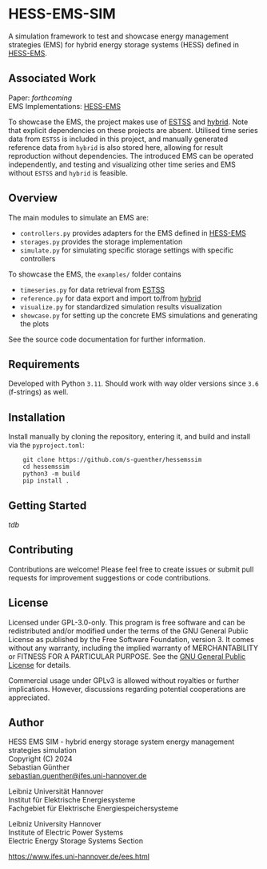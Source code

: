 # HESS-EMS-SIM

A simulation framework to test and showcase energy management strategies
(EMS) for hybrid energy storage systems (HESS) defined in
[HESS-EMS](https://github.com/s-guenther/hess-ems).


## Associated Work

Paper: _forthcoming_ \
EMS Implementations: [HESS-EMS](https://github.com/s-guenther/hess-ems)

To showcase the EMS, the project makes use of
[ESTSS](https://github.com/s-guenther/estss) and
[hybrid](https://github.com/s-guenther/hybrid).
Note that explicit dependencies on these projects are absent. Utilised 
time series data from `ESTSS` is included in this project, and manually
generated reference data from `hybrid` is also stored here, allowing for result
reproduction without dependencies. The introduced EMS can be operated
independently, and testing and visualizing other time series and EMS without
`ESTSS` and `hybrid` is feasible.


## Overview

The main modules to simulate an EMS are:

- `controllers.py` provides adapters for the EMS defined in
  [HESS-EMS](https://github.com/s-guenther/hess-ems)
- `storages.py` provides the storage implementation
- `simulate.py` for simulating specific storage settings with specific 
  controllers

To showcase the EMS, the `examples/` folder contains

- `timeseries.py` for data retrieval from
  [ESTSS](https://github.com/s-guenther/estss)
- `reference.py` for data export and import to/from
  [hybrid](https://github.com/s-guenther/hybrid)
- `visualize.py` for standardized simulation results visualization
- `showcase.py` for setting up the concrete EMS simulations and generating 
  the plots

See the source code documentation for further information.

## Requirements

Developed with Python `3.11`. Should work with way older versions since
`3.6` (f-strings) as well.


## Installation

Install manually by cloning the repository, entering it, and build and 
install via the `pyproject.toml`:

```shell
    git clone https://github.com/s-guenther/hessemssim
    cd hessemssim
    python3 -m build
    pip install .
```


## Getting Started

_tdb_


## Contributing

Contributions are welcome! Please feel free to create issues or submit pull
requests for improvement suggestions or code contributions.


## License

Licensed under GPL-3.0-only. This program is free software and can be
redistributed and/or modified under the terms of the GNU General Public License
as published by the Free Software Foundation, version 3. It comes without any
warranty, including the implied warranty of MERCHANTABILITY or FITNESS FOR A
PARTICULAR PURPOSE. See the [GNU General Public License](LICENSE) for details.

Commercial usage under GPLv3 is allowed without royalties or further
implications. However, discussions regarding potential cooperations are
appreciated.


## Author

HESS EMS SIM -
hybrid energy storage system energy management strategies simulation\
Copyright (C) 2024\
Sebastian Günther\
sebastian.guenther@ifes.uni-hannover.de

Leibniz Universität Hannover\
Institut für Elektrische Energiesysteme\
Fachgebiet für Elektrische Energiespeichersysteme

Leibniz University Hannover\
Institute of Electric Power Systems\
Electric Energy Storage Systems Section

https://www.ifes.uni-hannover.de/ees.html


